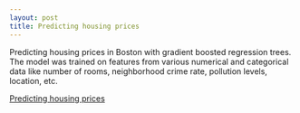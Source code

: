 ```yaml
---
layout: post
title: Predicting housing prices
---
```

Predicting housing prices in Boston with gradient boosted regression trees. The model was trained on features from various numerical and categorical data like number of rooms, neighborhood crime rate, pollution levels, location, etc.

[Predicting housing prices](https://github.com/JoomiK/HousingPrices/blob/master/BostonHousing.ipynb)
